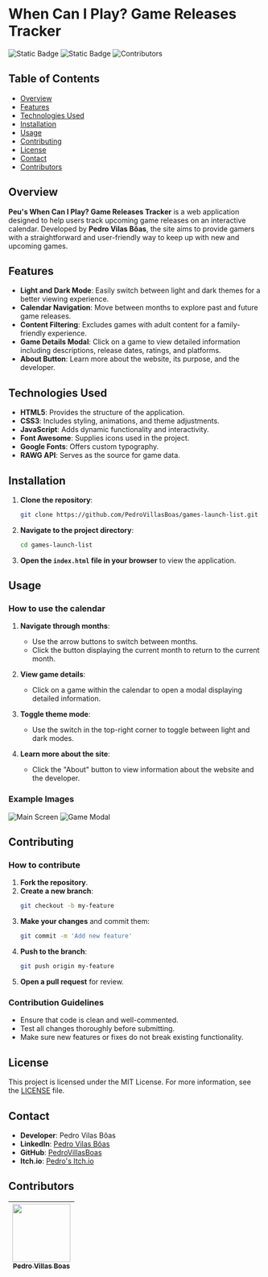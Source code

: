 # When Can I Play? Game Releases Tracker

![Static Badge](https://img.shields.io/badge/License-MIT-blue) ![Static Badge](https://img.shields.io/badge/Status-Concluded-green) ![Contributors](https://badgen.net/github/contributors/PedroVillasBoas/Games-Launch-List)

## Table of Contents
- [Overview](#overview)
- [Features](#features)
- [Technologies Used](#technologies-used)
- [Installation](#installation)
- [Usage](#usage)
- [Contributing](#contributing)
- [License](#license)
- [Contact](#contact)
- [Contributors](#contributors)

## Overview
**Peu's When Can I Play? Game Releases Tracker** is a web application designed to help users track upcoming game releases on an interactive calendar. Developed by **Pedro Vilas Bôas**, the site aims to provide gamers with a straightforward and user-friendly way to keep up with new and upcoming games.

## Features
- **Light and Dark Mode**: Easily switch between light and dark themes for a better viewing experience.
- **Calendar Navigation**: Move between months to explore past and future game releases.
- **Content Filtering**: Excludes games with adult content for a family-friendly experience.
- **Game Details Modal**: Click on a game to view detailed information including descriptions, release dates, ratings, and platforms.
- **About Button**: Learn more about the website, its purpose, and the developer.

## Technologies Used
- **HTML5**: Provides the structure of the application.
- **CSS3**: Includes styling, animations, and theme adjustments.
- **JavaScript**: Adds dynamic functionality and interactivity.
- **Font Awesome**: Supplies icons used in the project.
- **Google Fonts**: Offers custom typography.
- **RAWG API**: Serves as the source for game data.

## Installation
1. **Clone the repository**:
    ```bash
    git clone https://github.com/PedroVillasBoas/games-launch-list.git
    ```

2. **Navigate to the project directory**:
    ```bash
    cd games-launch-list
    ```

3. **Open the `index.html` file in your browser** to view the application.

## Usage
### How to use the calendar
1. **Navigate through months**:
    - Use the arrow buttons to switch between months.
    - Click the button displaying the current month to return to the current month.

2. **View game details**:
    - Click on a game within the calendar to open a modal displaying detailed information.

3. **Toggle theme mode**:
    - Use the switch in the top-right corner to toggle between light and dark modes.

4. **Learn more about the site**:
    - Click the "About" button to view information about the website and the developer.

### Example Images
![Main Screen](https://your-repository-url/screenshot.png)
![Game Modal](https://your-repository-url/game-modal.png)

## Contributing
### How to contribute
1. **Fork the repository**.
2. **Create a new branch**:
    ```bash
    git checkout -b my-feature
    ```
3. **Make your changes** and commit them:
    ```bash
    git commit -m 'Add new feature'
    ```
4. **Push to the branch**:
    ```bash
    git push origin my-feature
    ```
5. **Open a pull request** for review.

### Contribution Guidelines
- Ensure that code is clean and well-commented.
- Test all changes thoroughly before submitting.
- Make sure new features or fixes do not break existing functionality.

## License
This project is licensed under the MIT License. For more information, see the [LICENSE](LICENSE) file.

## Contact
- **Developer**: Pedro Vilas Bôas
- **LinkedIn**: [Pedro Vilas Bôas](https://www.linkedin.com/in/pedro-vilas-bôas/)
- **GitHub**: [PedroVillasBoas](https://github.com/PedroVillasBoas)
- **Itch.io**: [Pedro's Itch.io](https://pedrovilasboas.itch.io)

## Contributors
|  [<img loading="lazy" src="https://avatars.githubusercontent.com/u/47667167?v=4" width=115><br><sub>Pedro Villas Boas</sub>](https://github.com/PedroVillasBoas) |
| :---: |
